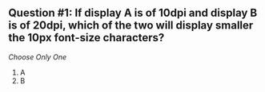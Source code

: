 ## Question #1: If display A is of 10dpi and display B is of 20dpi, which of the two will display smaller the 10px font-size characters?

*Choose Only One*

1. A
2. B

